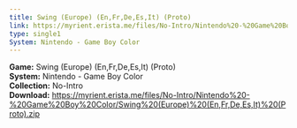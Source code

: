 ```yaml
---
title: Swing (Europe) (En,Fr,De,Es,It) (Proto)
link: https://myrient.erista.me/files/No-Intro/Nintendo%20-%20Game%20Boy%20Color/Swing%20(Europe)%20(En,Fr,De,Es,It)%20(Proto).zip
type: single1
System: Nintendo - Game Boy Color
---
```

<b>Game:</b> Swing (Europe) (En,Fr,De,Es,It) (Proto)<br>
<b>System:</b> Nintendo - Game Boy Color<br>
<b>Collection:</b> No-Intro<br>
<b>Download:</b> https://myrient.erista.me/files/No-Intro/Nintendo%20-%20Game%20Boy%20Color/Swing%20(Europe)%20(En,Fr,De,Es,It)%20(Proto).zip